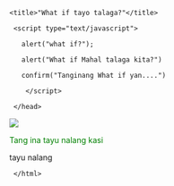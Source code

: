 <DOCTYPE html>

<html>

   <head>

    <title>"What if tayo talaga?"</title>

     <script type="text/javascript">

       alert("what if?");

       alert("What if Mahal talaga kita?")

       confirm("Tanginang What if yan....")

        </script>

     </head>
   <style>
      
   </style>
   <body>
      <img src="https://media.tenor.com/5gdedXcVBgYAAAAi/pat-hug.gif">
      <p style="color:green">Tang ina tayu nalang kasi</p>
     tayu nalang
   </body>

     </html>
